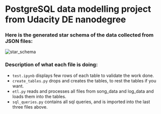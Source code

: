 # PostgreSQL data modelling project from Udacity DE nanodegree

### Here is the generated star schema of the data collected from JSON files:
![star_schema](https://user-images.githubusercontent.com/36075516/119294862-ba5f9380-bc55-11eb-85c0-e4cfaa5cfcb6.png)

### Description of what each file is doing:

* `test.ipynb` displays few rows of each table to validate the work done.
* `create_tables.py` drops and creates the tables, to rest the tables if you want.
* `etl.py` reads and processes all files from song_data and log_data and loads them into the tables.
* `sql_queries.py` contains all sql queries, and is imported into the last three files above.
